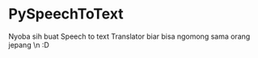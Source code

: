 # PySpeechToText
Nyoba sih buat Speech to text Translator biar bisa ngomong sama orang jepang \n
:D
